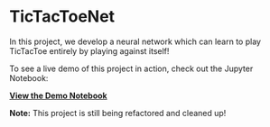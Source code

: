 # TicTacToeNet

In this project, we develop a neural network which can learn to play TicTacToe entirely by playing against itself!

To see a live demo of this project in action, check out the Jupyter Notebook:

[**View the Demo Notebook**](https://github.com/StephenLalor/AlphaZeroTicTacToe/blob/main/demo.ipynb)

**Note:** This project is still being refactored and cleaned up!
